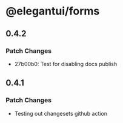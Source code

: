 # @elegantui/forms

## 0.4.2

### Patch Changes

- 27b00b0: Test for disabling docs publish

## 0.4.1

### Patch Changes

- Testing out changesets github action
